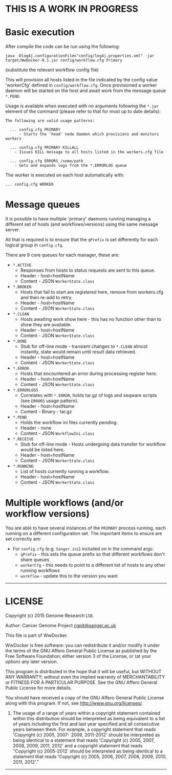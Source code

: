 THIS IS A WORK IN PROGRESS
==========================

# Basic execution
After compile the code can be run using the following:

```
java -Dlog4j.configurationFile="config/log4j.properties.xml" -jar target/WwDocker-0.1.jar config/workflow.cfg Primary
```

(substitute the relevant workflow config file)

This will provision all hosts listed in the file indicated by the config value 'workerCfg' defined in `config/workflow.cfg`.
Once provisioned a worker daemon will be started on the host and await work from the message queue `*.PEND`.

Usage is available when executed with no arguments following the `*.jar` element of the command (please refer to that for most up to date details):


    The following are valid usage patterns:

      ... config.cfg PRIMARY
          - Starts the 'head' node daemon which provisions and monitors workers

      ... config.cfg PRIMARY KILLALL
        - Issues KILL message to all hosts listed in the workers.cfg file

      ... config.cfg ERRORS /some/path
        - Gets and expands logs from the *.ERRORLOG queue

The worker is executed on each host automatically with:

    ... config.cfg WORKER

# Message queues
It is possible to have multiple 'primary' daemons running managing a different set of hosts (and workflows/versions) using the same message server.

All that is required is to ensure that the `qPrefix` is set differently for each logical group in `config.cfg`.

There are 9 core queues for each manager, these are:

* `*.ACTIVE`
    * Responses from hosts to status requests are sent to this queue.
    * Header - host=hostName
    * Content - JSON `WorkerState.class`
* `*.BROKEN`
    * Hosts that fail to start are registered here, remove from workers.cfg and then re-add to retry.
    * Header - host=hostName
    * Content - JSON `WorkerState.class`
* `*.CLEAN`
    * Hosts awaiting work show here - this has no function other than to show they are available.
    * Header - host=hostName
    * Content - JSON `WorkerState.class`
* `*.DONE`
    * Stub for off-line mode - transient changes to `*.CLEAN` almost instantly, state would remain until result data retrieved.
    * Header - host=hostName
    * Content - JSON `WorkerState.class`
* `*.ERROR`
    * Hosts that encountered an error during processing register here.
    * Header - host=hostName
    * Content - JSON `WorkerState.class`
* `*.ERRORLOGS`
    * Correlates with `*.ERROR`, holds tar.gz of logs and seqware scripts (see `ERRORS` usage pattern).
    * Header - host=hostName
    * Content - Binary - tar.gz
* `*.PEND`
    * Holds the workflow ini files currently pending.
    * Header - none
    * Content - JSON `WorkflowIni.class`
* `*.RECEIVE`
    * Stub for off-line mode - Hosts undergoing data transfer for workflow would be listed here.
    * Header - host=hostName
    * Content - JSON `WorkerState.class`
* `*.RUNNING`
    * List of hosts currently running a workflow.
    * Header - host=hostName
    * Content - JSON `WorkerState.class`

# Multiple workflows (and/or workflow versions)
You are able to have several instances of the `PRIMARY` process running, each
running on a different configuration set.  The important items to ensure are set correctly are:

* For `config.cfg` (e.g. `Sanger.ini`) included on in the command args:
    * `qPrefix` - this sets the queue prefix so that different workflows don't share queues
    * `workerCfg` - this needs to point to a different list of hosts to any other running workflows
    * `workflow` - update this to the version you want

----

LICENSE
=======
Copyright (c) 2015 Genome Research Ltd.

Author: Cancer Genome Project cgpit@sanger.ac.uk

This file is part of WwDocker.

WwDocker is free software: you can redistribute it and/or modify it under
the terms of the GNU Affero General Public License as published by the Free
Software Foundation; either version 3 of the License, or (at your option) any
later version.

This program is distributed in the hope that it will be useful, but WITHOUT
ANY WARRANTY; without even the implied warranty of MERCHANTABILITY or FITNESS
FOR A PARTICULAR PURPOSE. See the GNU Affero General Public License for more
details.

You should have received a copy of the GNU Affero General Public License
along with this program. If not, see <http://www.gnu.org/licenses/>.

1. The usage of a range of years within a copyright statement contained within
this distribution should be interpreted as being equivalent to a list of years
including the first and last year specified and all consecutive years between
them. For example, a copyright statement that reads 'Copyright (c) 2005, 2007-
2009, 2011-2012' should be interpreted as being identical to a statement that
reads 'Copyright (c) 2005, 2007, 2008, 2009, 2011, 2012' and a copyright
statement that reads "Copyright (c) 2005-2012' should be interpreted as being
identical to a statement that reads 'Copyright (c) 2005, 2006, 2007, 2008,
2009, 2010, 2011, 2012'."

----
